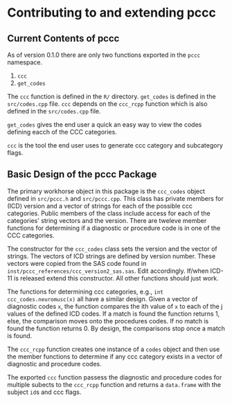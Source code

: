 # Contributing to and extending pccc

## Current Contents of pccc
As of version 0.1.0 there are only two functions exported in the `pccc`
namespace.

1. `ccc`
2. `get_codes`

The `ccc` function is defined in the `R/` directory.  `get_codes` is defined in
the `src/codes.cpp` file.  `ccc` depends on the `ccc_rcpp` function which is
also defined in the `src/codes.cpp` file.

`get_codes` gives the end user a quick an easy way to view the codes defining
eacch of the CCC categories.

`ccc` is the tool the end user uses to generate ccc category and subcategory
flags.

## Basic Design of the pccc Package
The primary workhorse object in this package is the `ccc_codes` object defined in
`src/pccc.h` and `src/pccc.cpp`.  This class has private members for (ICD)
version and a vector of strings for each of the possible ccc categories.
Public members of the class include access for each of the categories' string
vectors and the version.  There are tweleve member functions for determining if
a diagnostic or procedure code is in one of the CCC categories.

The constructor for the `ccc_codes` class sets the version and the vector of strings.
The vectors of ICD strings are defined by version number.  These vectors were
copied from the SAS code found in `inst/pccc_references/ccc_version2_sas.sas`.
Edit accordingly.  If/when ICD-11 is released extend this constructor.  All
other functions should just work.

The functions for determining ccc categories, e.g., `int ccc_codes.neuromusc(x)`
all have a similar design.  Given a vector of diagnostic codes `x`, the function
compares the ith value of `x` to each of the j values of the defined ICD codes.
If a match is found the function returns 1, else, the comparison moves onto the
procedures codes.  If no match is found the function returns 0.  By design, the
comparisons stop once a match is found.

The `ccc_rcpp` function creates one instance of a `codes` object and then use
the member functions to determine if any ccc category exists in a vector of
diagnostic and procedure codes.

The exported `ccc` function passess the diagnostic and procedure codes for
multiple subects to the `ccc_rcpp` function and returns a `data.frame` with the
subject `id`s and ccc flags.
